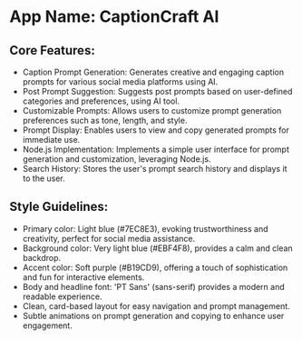 # **App Name**: CaptionCraft AI

## Core Features:

- Caption Prompt Generation: Generates creative and engaging caption prompts for various social media platforms using AI.
- Post Prompt Suggestion: Suggests post prompts based on user-defined categories and preferences, using AI tool.
- Customizable Prompts: Allows users to customize prompt generation preferences such as tone, length, and style.
- Prompt Display: Enables users to view and copy generated prompts for immediate use.
- Node.js Implementation: Implements a simple user interface for prompt generation and customization, leveraging Node.js.
- Search History: Stores the user's prompt search history and displays it to the user.

## Style Guidelines:

- Primary color: Light blue (#7EC8E3), evoking trustworthiness and creativity, perfect for social media assistance.
- Background color: Very light blue (#EBF4F8), provides a calm and clean backdrop.
- Accent color: Soft purple (#B19CD9), offering a touch of sophistication and fun for interactive elements.
- Body and headline font: 'PT Sans' (sans-serif) provides a modern and readable experience.
- Clean, card-based layout for easy navigation and prompt management.
- Subtle animations on prompt generation and copying to enhance user engagement.